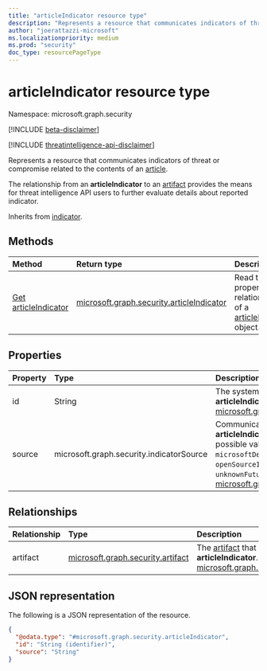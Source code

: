 ```yaml
---
title: "articleIndicator resource type"
description: "Represents a resource that communicates indicators of threat or compromise related to the contents of an article."
author: "joerattazzi-microsoft"
ms.localizationpriority: medium
ms.prod: "security"
doc_type: resourcePageType
---
```


# articleIndicator resource type

Namespace: microsoft.graph.security

[!INCLUDE [beta-disclaimer](../../includes/beta-disclaimer.md)]

[!INCLUDE [threatintelligence-api-disclaimer](../../includes/threatintelligence-api-disclaimer.md)]

Represents a resource that communicates indicators of threat or compromise related to the contents of an [article](../resources/security-article.md).

The relationship from an **articleIndicator** to an [artifact](../resources/security-artifact.md) provides the means for threat intelligence API users to further evaluate details about reported indicator.

Inherits from [indicator](../resources/security-indicator.md).

## Methods

|Method|Return type|Description|
|:---|:---|:---|
|[Get articleIndicator](../api/security-articleindicator-get.md)|[microsoft.graph.security.articleIndicator](../resources/security-articleindicator.md)|Read the properties and relationships of a [articleIndicator](../resources/security-articleindicator.md) object.|

## Properties

|Property|Type|Description|
|:---|:---|:---|
|id|String|The system-generated ID for the **articleIndicator**. Inherited from [microsoft.graph.security.indicator](../resources/security-indicator.md).|
|source|microsoft.graph.security.indicatorSource|Communicates where this **articleIndicator** originated. The possible values are: `microsoftDefenderThreatIntelligence`, `openSourceIntelligence`, `public`, `unknownFutureValue`. Inherited from [microsoft.graph.security.indicator](../resources/security-indicator.md).|

## Relationships

|Relationship|Type|Description|
|:---|:---|:---|
|artifact|[microsoft.graph.security.artifact](../resources/security-artifact.md)|The [artifact](../resources/security-artifact.md) that is reported in this **articleIndicator**. Inherited from [microsoft.graph.security.indicator](../resources/security-indicator.md). |

## JSON representation

The following is a JSON representation of the resource.
<!-- {
  "blockType": "resource",
  "keyProperty": "id",
  "@odata.type": "microsoft.graph.security.articleIndicator",
  "baseType": "microsoft.graph.security.indicator",
  "openType": false
}
-->
``` json
{
  "@odata.type": "#microsoft.graph.security.articleIndicator",
  "id": "String (identifier)",
  "source": "String"
}
```
